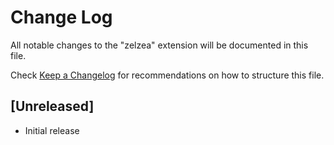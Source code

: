 # Change Log

All notable changes to the "zelzea" extension will be documented in this file.

Check [Keep a Changelog](http://keepachangelog.com/) for recommendations on how to structure this file.

## [Unreleased]

- Initial release
